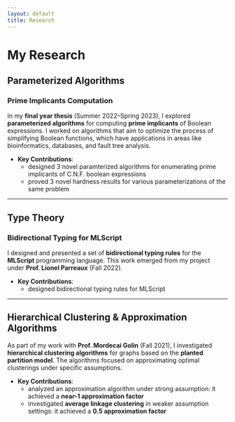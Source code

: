 ```yaml
---
layout: default
title: Research
---
```


# My Research

## Parameterized Algorithms

### Prime Implicants Computation
In my **final year thesis** (Summer 2022–Spring 2023), I explored **parameterized algorithms** for computing **prime implicants** of Boolean expressions. I worked on algorithms that aim to optimize the process of simplifying Boolean functions, which have applications in areas like bioinformatics, databases, and fault tree analysis.

- **Key Contributions**:  
  - designed 3 novel paramterized algorithms for enumerating prime implicants of C.N.F. boolean expressions
  - proved 3 novel hardness results for various parameterizations of the same problem

---

## Type Theory

### Bidirectional Typing for MLScript
I designed and presented a set of **bidirectional typing rules** for the **MLScript** programming language. This work emerged from my project under **Prof. Lionel Parreaux** (Fall 2022).

- **Key Contributions**:  
  - designed bidirectional typing rules for MLScript

---

## Hierarchical Clustering & Approximation Algorithms

As part of my work with **Prof. Mordecai Golin** (Fall 2021), I investigated **hierarchical clustering algorithms** for graphs based on the **planted partition model**. The algorithms focused on approximating optimal clusterings under specific assumptions.

- **Key Contributions**:  
  - analyzed an approximation algorithm under strong assumption: it achieved a **near-1 approximation factor** 
  - investigated **average linkage clustering** in weaker assumption settings: it achieved a **0.5 approximation factor**

